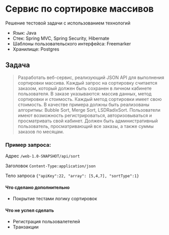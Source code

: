 Сервис по сортировке массивов
=========

Решение тестовой задачи с использованием технологий 
- Язык: Java
- Стек: Spring MVC, Spring Security, Hibernate
- Шаблоны пользовательского интерфейса: Freemarker
- Хранилище: Postgres

Задача
----
> Разработать веб-сервис, реализующий JSON API для выполнения сортировки массива.
Каждый запрос на сортировку считается заказом, который должен быть сохранен в личном кабинете пользователя. В заказе указываются: массив данных, метод сортировки и стоимость. Каждый метод сортировки имеет свою стоимость.
В качестве примера должны быть реализованы алгоритмы: Bubble Sort, Merge Sort, LSDRadixSort.
Пользователи имеют возможность регистрироваться, авторизовываться и просматривать свой кабинет.
Должен быть административный пользователь, просматривающий все заказы, а также суммы заказов по месяцам.

### Пример запроса:

Адрес
``` /web-1.0-SNAPSHOT/api/sort ```

Заголовок  ```Content-Type:application/json```

Тело запроса  ```{"apiKey":22, "array": [5,4,7], "sortType":1}```

#### Что сделано дополнительно
* Покрытие тестами логику сортировок

#### Что не успел сделать
* Регистрация пользовалетелей
* Транзакции
